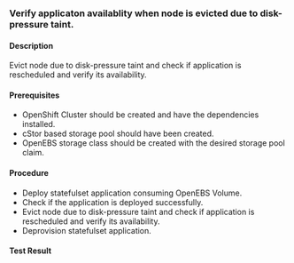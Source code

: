 ### Verify applicaton availablity when node is evicted due to disk-pressure taint.

#### Description
Evict node due to disk-pressure taint and check if application is rescheduled and verify its availability.

#### Prerequisites
- OpenShift Cluster should be created and have the dependencies installed.
- cStor based storage pool should have been created.
- OpenEBS storage class should be created with the desired storage pool claim.

#### Procedure
- Deploy statefulset application consuming OpenEBS Volume.
- Check if the application is deployed successfully.
- Evict node due to disk-pressure taint and check if application is rescheduled and verify its availability.
- Deprovision statefulset application.

#### Test Result

